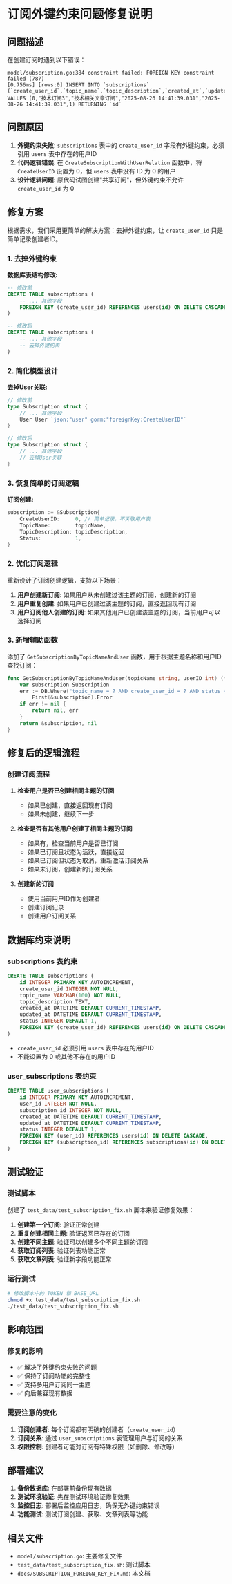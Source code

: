 # 订阅外键约束问题修复说明

## 问题描述

在创建订阅时遇到以下错误：
```
model/subscription.go:384 constraint failed: FOREIGN KEY constraint failed (787)
[0.756ms] [rows:0] INSERT INTO `subscriptions` (`create_user_id`,`topic_name`,`topic_description`,`created_at`,`updated_at`,`status`) VALUES (0,"技术订阅3","技术相关文章订阅","2025-08-26 14:41:39.031","2025-08-26 14:41:39.031",1) RETURNING `id`
```

## 问题原因

1. **外键约束失败**: `subscriptions` 表中的 `create_user_id` 字段有外键约束，必须引用 `users` 表中存在的用户ID
2. **代码逻辑错误**: 在 `CreateSubscriptionWithUserRelation` 函数中，将 `CreateUserID` 设置为 0，但 `users` 表中没有 ID 为 0 的用户
3. **设计逻辑问题**: 原代码试图创建"共享订阅"，但外键约束不允许 `create_user_id` 为 0

## 修复方案

根据需求，我们采用更简单的解决方案：去掉外键约束，让 `create_user_id` 只是简单记录创建者ID。

### 1. 去掉外键约束

**数据库表结构修改:**
```sql
-- 修改前
CREATE TABLE subscriptions (
    -- ... 其他字段
    FOREIGN KEY (create_user_id) REFERENCES users(id) ON DELETE CASCADE
)

-- 修改后
CREATE TABLE subscriptions (
    -- ... 其他字段
    -- 去掉外键约束
)
```

### 2. 简化模型设计

**去掉User关联:**
```go
// 修改前
type Subscription struct {
    // ... 其他字段
    User User `json:"user" gorm:"foreignKey:CreateUserID"`
}

// 修改后
type Subscription struct {
    // ... 其他字段
    // 去掉User关联
}
```

### 3. 恢复简单的订阅逻辑

**订阅创建:**
```go
subscription := &Subscription{
    CreateUserID:     0, // 简单记录，不关联用户表
    TopicName:        topicName,
    TopicDescription: topicDescription,
    Status:           1,
}
```

### 2. 优化订阅逻辑

重新设计了订阅创建逻辑，支持以下场景：

1. **用户创建新订阅**: 如果用户从未创建过该主题的订阅，创建新的订阅
2. **用户重复创建**: 如果用户已创建过该主题的订阅，直接返回现有订阅
3. **用户订阅他人创建的订阅**: 如果其他用户已创建该主题的订阅，当前用户可以选择订阅

### 3. 新增辅助函数

添加了 `GetSubscriptionByTopicNameAndUser` 函数，用于根据主题名称和用户ID查找订阅：

```go
func GetSubscriptionByTopicNameAndUser(topicName string, userID int) (*Subscription, error) {
    var subscription Subscription
    err := DB.Where("topic_name = ? AND create_user_id = ? AND status = 1", topicName, userID).
        First(&subscription).Error
    if err != nil {
        return nil, err
    }
    return &subscription, nil
}
```

## 修复后的逻辑流程

### 创建订阅流程

1. **检查用户是否已创建相同主题的订阅**
   - 如果已创建，直接返回现有订阅
   - 如果未创建，继续下一步

2. **检查是否有其他用户创建了相同主题的订阅**
   - 如果有，检查当前用户是否已订阅
   - 如果已订阅且状态为活跃，直接返回
   - 如果已订阅但状态为取消，重新激活订阅关系
   - 如果未订阅，创建新的订阅关系

3. **创建新的订阅**
   - 使用当前用户ID作为创建者
   - 创建订阅记录
   - 创建用户订阅关系

## 数据库约束说明

### subscriptions 表约束
```sql
CREATE TABLE subscriptions (
    id INTEGER PRIMARY KEY AUTOINCREMENT,
    create_user_id INTEGER NOT NULL,
    topic_name VARCHAR(100) NOT NULL,
    topic_description TEXT,
    created_at DATETIME DEFAULT CURRENT_TIMESTAMP,
    updated_at DATETIME DEFAULT CURRENT_TIMESTAMP,
    status INTEGER DEFAULT 1,
    FOREIGN KEY (create_user_id) REFERENCES users(id) ON DELETE CASCADE
)
```

- `create_user_id` 必须引用 `users` 表中存在的用户ID
- 不能设置为 0 或其他不存在的用户ID

### user_subscriptions 表约束
```sql
CREATE TABLE user_subscriptions (
    id INTEGER PRIMARY KEY AUTOINCREMENT,
    user_id INTEGER NOT NULL,
    subscription_id INTEGER NOT NULL,
    created_at DATETIME DEFAULT CURRENT_TIMESTAMP,
    updated_at DATETIME DEFAULT CURRENT_TIMESTAMP,
    status INTEGER DEFAULT 1,
    FOREIGN KEY (user_id) REFERENCES users(id) ON DELETE CASCADE,
    FOREIGN KEY (subscription_id) REFERENCES subscriptions(id) ON DELETE CASCADE
)
```

## 测试验证

### 测试脚本
创建了 `test_data/test_subscription_fix.sh` 脚本来验证修复效果：

1. **创建第一个订阅**: 验证正常创建
2. **重复创建相同主题**: 验证返回已存在的订阅
3. **创建不同主题**: 验证可以创建多个不同主题的订阅
4. **获取订阅列表**: 验证列表功能正常
5. **获取文章列表**: 验证新字段功能正常

### 运行测试
```bash
# 修改脚本中的 TOKEN 和 BASE_URL
chmod +x test_data/test_subscription_fix.sh
./test_data/test_subscription_fix.sh
```

## 影响范围

### 修复的影响
- ✅ 解决了外键约束失败的问题
- ✅ 保持了订阅功能的完整性
- ✅ 支持多用户订阅同一主题
- ✅ 向后兼容现有数据

### 需要注意的变化
1. **订阅创建者**: 每个订阅都有明确的创建者（`create_user_id`）
2. **订阅关系**: 通过 `user_subscriptions` 表管理用户与订阅的关系
3. **权限控制**: 创建者可能对订阅有特殊权限（如删除、修改等）

## 部署建议

1. **备份数据库**: 在部署前备份现有数据
2. **测试环境验证**: 先在测试环境验证修复效果
3. **监控日志**: 部署后监控应用日志，确保无外键约束错误
4. **功能测试**: 测试订阅创建、获取、文章列表等功能

## 相关文件

- `model/subscription.go`: 主要修复文件
- `test_data/test_subscription_fix.sh`: 测试脚本
- `docs/SUBSCRIPTION_FOREIGN_KEY_FIX.md`: 本文档
